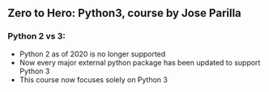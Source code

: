 ## Zero to Hero: Python3, course by Jose Parilla
### Python 2 vs 3:
* Python 2 as of 2020 is no longer supported
* Now every major external python package has been updated to support Python 3
* This course now focuses solely on Python 3
